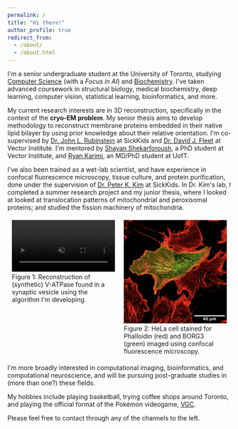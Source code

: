 ```yaml
---
permalink: /
title: "Hi there!"
author_profile: true
redirect_from: 
  - /about/
  - /about.html
---
```


I'm a senior undergraduate student at the University of Toronto, studying [Computer Science](https://web.cs.toronto.edu) (with a *Focus in AI*) and [Biochemistry](https://biochemistry.utoronto.ca). I've taken advanced coursework in structural biology, medical biochemistry, deep learning, computer vision, statistical learning, bioinformatics, and more.

My current research interests are in 3D reconstruction, specifically in the context of the **cryo-EM problem**. My senior thesis aims to develop methodology to reconstruct membrane proteins embedded in their native lipid bilayer by using prior knowledge about their relative orientation. I'm co-supervised by [Dr. John L. Rubinstein](https://www.rubinsteinlab.org) at SickKids and [Dr. David J. Fleet](https://www.cs.toronto.edu/~fleet/) at Vector Institute. I'm mentored by [Shayan Shekarforoush](https://shekshaa.github.io), a PhD student at Vector Institute, and [Ryan Karimi](https://scholar.google.com/citations?user=ekl4WVEAAAAJ&hl=en), an MD/PhD student at UofT.

I've also been trained as a wet-lab scientist, and have experience in confocal fluorescence microscopy, tissue culture, and protein purification, done under the supervision of [Dr. Peter K. Kim](https://biochemistry.utoronto.ca/person/peter-k-kim/) at SickKids. In Dr. Kim's lab, I completed a summer research project and my junior thesis, where I looked at looked at translocation patterns of mitochondrial and peroxisomal proteins; and studied the fission machinery of mitochondria.

<div style="display: flex; justify-content: space-between; margin: 20px 0;">
  <figure style="flex: 1; margin: 0 10px;">
    <video width="100%" autoplay loop muted playsinline>
      <source src="/files/movie21.mp4" type="video/mp4">
      Your browser does not support the video tag.
    </video>
    <figcaption>Figure 1: Reconstruction of (synthetic) V-ATPase found in a synaptic vesicle using the algorithm I'm developing.</figcaption>
  </figure>
  
  <figure style="flex: 1; margin: 0 10px;">
    <img src="../images/kim_lab.png" width="100%" alt="HeLa cell stained for Phalloidin (red) and BORG3 (green)">
    <figcaption>Figure 2: HeLa cell stained for Phalloidin (red) and BORG3 (green) imaged using confocal fluorescence microscopy.</figcaption>
  </figure>
</div>

I'm more broadly interested in computational imaging, bioinformatics, and computational neuroscience, and will be pursuing post-graduate studies in (more than one?) these fields.

My hobbies include playing basketball, trying coffee shops around Toronto, and playing the official format of the Pokémon videogame, [VGC](https://play.pokemonshowdown.com).

Please feel free to contact through any of the channels to the left.